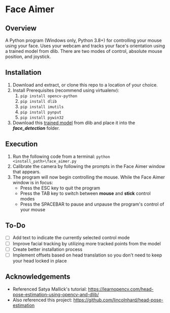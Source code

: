 # Face Aimer #

## Overview ##
A Python program (Windows only, Python 3.8+) for controlling your mouse using your face.
Uses your webcam and tracks your face's orientation using a trained model from dlib.
There are two modes of control, absolute mouse position, and joystick.

## Installation ##
1. Download and extract, or clone this repo to a location of your choice.
2. Install Prerequisites (recommend using virtualenv):
   1. `pip install opencv-python`
   2. `pip install dlib `
   3. `pip install imutils`
   4. `pip install pynput`
   5. `pip install pywin32`
3. Download this [trained model](http://dlib.net/files/shape_predictor_68_face_landmarks.dat.bz2) from dlib and place it into the ***face_detection*** folder.

## Execution ##
1. Run the following code from a terminal: `python <install_path>\face_aimer.py`
2. Calibrate the camera by following the prompts in the Face Aimer window that appears.
3. The program will now begin controlling the mouse. While the Face Aimer window is in focus:
   - Press the ESC key to quit the program
   - Press the TAB key to switch between **mouse** and **stick** control modes
   - Press the SPACEBAR to pause and unpause the program's control of your mouse

## To-Do ##
- [ ] Add text to indicate the currently selected control mode
- [ ] Improve facial tracking by utilizing more tracked points from the model
- [ ] Create better installation process
- [ ] Implement offsets based on head translation so you don't need to keep your head locked in place

## Acknowledgements ##
- Referenced Satya Mallick's tutorial: https://learnopencv.com/head-pose-estimation-using-opencv-and-dlib/
- Also referenced this project: https://github.com/lincolnhard/head-pose-estimation